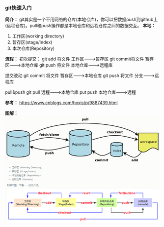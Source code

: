 ### git快速入门
**简介：**
git其实是一个不用网络的仓库(本地仓库)，你可以把数据push到github上(远程仓库)。pull和push操作都是本地仓库和远程仓库之间的数据交互。
**本地：**

1. 工作区(working directory)
2. 暂存区(stage/index)
3. 本次仓库(Repository)

**流程：**
初次提交：
git add  将文件 工作区--->暂存区
git commit将文件 暂存区--->本地仓库
git push 将文件 本地仓库--->远程库

提交改动
git commit 将文件 暂存区--->本地仓库
git push 将文件 分支--->远程库

pull&push
git pull 远程--->本地仓库
put push 本地仓库--->远程

**参考：**
https://www.cnblogs.com/hoxis/p/9887439.html

**图解：**
![](git快速入门_files/1.png)
![](git快速入门_files/2.png)